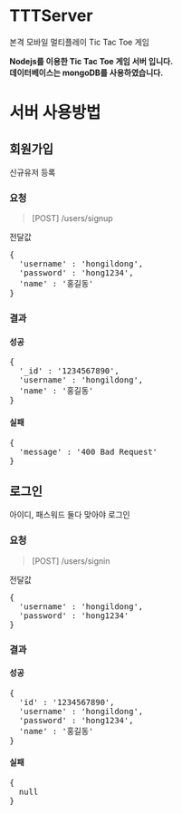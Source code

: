 # TTTServer

본격 모바일 멀티플레이 Tic Tac Toe 게임

**Nodejs를 이용한 Tic Tac Toe 게임 서버 입니다.**<br>
**데이터베이스는 mongoDB를 사용하였습니다.**<br>

# 서버 사용방법                                                                                                                                                             
## 회원가입
신규유저 등록
### 요청
> [POST] /users/signup

전달값
<pre>
{
  'username' : 'hongildong',
  'password' : 'hong1234',
  'name' : '홍길동'
}
</pre>

### 결과
#### 성공
<pre>
{
  '_id' : '1234567890',
  'username' : 'hongildong',
  'name' : '홍길동'
}
</pre>
#### 실패
<pre>
{
  'message' : '400 Bad Request'
}
</pre>

## 로그인
아이디, 패스워드 둘다 맞아야 로그인  
### 요청
> [POST] /users/signin

전달값
<pre>
{
  'username' : 'hongildong',
  'password' : 'hong1234'
}
</pre>
### 결과
#### 성공
<pre>
{
  'id' : '1234567890',
  'username' : 'hongildong',
  'password' : 'hong1234',
  'name' : '홍길동'
}
</pre>
#### 실패
<pre>
{
  null
}
</pre>
